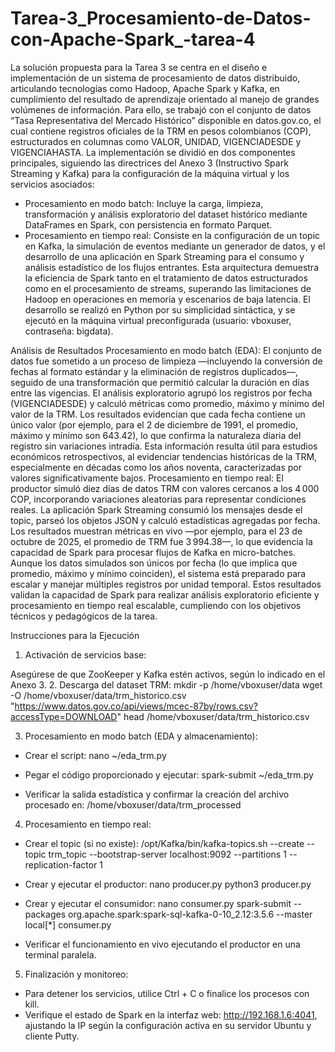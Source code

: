 # Tarea-3_Procesamiento-de-Datos-con-Apache-Spark_-tarea-4

La solución propuesta para la Tarea 3 se centra en el diseño e implementación de un sistema de procesamiento de datos distribuido, articulando tecnologías como Hadoop, Apache Spark y Kafka, en cumplimiento del resultado de aprendizaje orientado al manejo de grandes volúmenes de información. Para ello, se trabajó con el conjunto de datos “Tasa Representativa del Mercado Histórico” disponible en datos.gov.co, el cual contiene registros oficiales de la TRM en pesos colombianos (COP), estructurados en columnas como VALOR, UNIDAD, VIGENCIADESDE y VIGENCIAHASTA.
La implementación se dividió en dos componentes principales, siguiendo las directrices del Anexo 3 (Instructivo Spark Streaming y Kafka) para la configuración de la máquina virtual y los servicios asociados:
- Procesamiento en modo batch: Incluye la carga, limpieza, transformación y análisis exploratorio del dataset histórico mediante DataFrames en Spark, con persistencia en formato Parquet.
- Procesamiento en tiempo real: Consiste en la configuración de un topic en Kafka, la simulación de eventos mediante un generador de datos, y el desarrollo de una aplicación en Spark Streaming para el consumo y análisis estadístico de los flujos entrantes.
Esta arquitectura demuestra la eficiencia de Spark tanto en el tratamiento de datos estructurados como en el procesamiento de streams, superando las limitaciones de Hadoop en operaciones en memoria y escenarios de baja latencia. El desarrollo se realizó en Python por su simplicidad sintáctica, y se ejecutó en la máquina virtual preconfigurada (usuario: vboxuser, contraseña: bigdata).

Análisis de Resultados
Procesamiento en modo batch (EDA):
El conjunto de datos fue sometido a un proceso de limpieza —incluyendo la conversión de fechas al formato estándar y la eliminación de registros duplicados—, seguido de una transformación que permitió calcular la duración en días entre las vigencias. El análisis exploratorio agrupó los registros por fecha (VIGENCIADESDE) y calculó métricas como promedio, máximo y mínimo del valor de la TRM. Los resultados evidencian que cada fecha contiene un único valor (por ejemplo, para el 2 de diciembre de 1991, el promedio, máximo y mínimo son 643.42), lo que confirma la naturaleza diaria del registro sin variaciones intradía. Esta información resulta útil para estudios económicos retrospectivos, al evidenciar tendencias históricas de la TRM, especialmente en décadas como los años noventa, caracterizadas por valores significativamente bajos.
Procesamiento en tiempo real:
El productor simuló diez días de datos TRM con valores cercanos a los 4 000 COP, incorporando variaciones aleatorias para representar condiciones reales. La aplicación Spark Streaming consumió los mensajes desde el topic, parseó los objetos JSON y calculó estadísticas agregadas por fecha. Los resultados muestran métricas en vivo —por ejemplo, para el 23 de octubre de 2025, el promedio de TRM fue 3 994.38—, lo que evidencia la capacidad de Spark para procesar flujos de Kafka en micro-batches. Aunque los datos simulados son únicos por fecha (lo que implica que promedio, máximo y mínimo coinciden), el sistema está preparado para escalar y manejar múltiples registros por unidad temporal.
Estos resultados validan la capacidad de Spark para realizar análisis exploratorio eficiente y procesamiento en tiempo real escalable, cumpliendo con los objetivos técnicos y pedagógicos de la tarea.

Instrucciones para la Ejecución
1. Activación de servicios base:

Asegúrese de que ZooKeeper y Kafka estén activos, según lo indicado en el Anexo 3.
2. Descarga del dataset TRM:
mkdir -p /home/vboxuser/data
wget -O /home/vboxuser/data/trm_historico.csv "https://www.datos.gov.co/api/views/mcec-87by/rows.csv?accessType=DOWNLOAD"
head /home/vboxuser/data/trm_historico.csv


3. Procesamiento en modo batch (EDA y almacenamiento):
- Crear el script:
nano ~/eda_trm.py


- Pegar el código proporcionado y ejecutar:
spark-submit ~/eda_trm.py


- Verificar la salida estadística y confirmar la creación del archivo procesado en:
/home/vboxuser/data/trm_processed

4. Procesamiento en tiempo real:
- Crear el topic (si no existe):
/opt/Kafka/bin/kafka-topics.sh --create --topic trm_topic --bootstrap-server localhost:9092 --partitions 1 --replication-factor 1


- Crear y ejecutar el productor:
nano producer.py
python3 producer.py


- Crear y ejecutar el consumidor:
nano consumer.py
spark-submit --packages org.apache.spark:spark-sql-kafka-0-10_2.12:3.5.6 --master local[*] consumer.py


- Verificar el funcionamiento en vivo ejecutando el productor en una terminal paralela.
5. Finalización y monitoreo:
- Para detener los servicios, utilice Ctrl + C o finalice los procesos con kill.
- Verifique el estado de Spark en la interfaz web: http://192.168.1.6:4041, ajustando la IP según la configuración activa en su servidor Ubuntu y cliente Putty.
